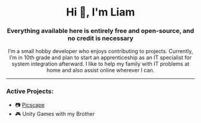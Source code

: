
<h1 align="center">Hi 👋, I'm Liam</h1>
<h3 align="center">Everything available here is entirely free and open-source, and no credit is necessary</h3>
<div align="center">
  I’m a small hobby developer who enjoys contributing to projects. Currently, I’m in 10th grade and plan to start an apprenticeship as an IT specialist for system integration afterward. I like to help my family with IT problems at home and also assist online wherever I can.
</div>
<hr>
<h3 align="left">Active Projects:</h3>

- 📷 <a href="https://github.com/AIO-Develope/PicScape-Frontend">Picscape</a>
- 🎮 Unity Games with my Brother


